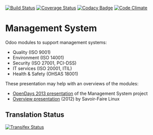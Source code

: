 [![Build Status](https://travis-ci.org/OCA/management-system.svg?branch=8.0)](https://travis-ci.org/OCA/management-system)
[![Coverage Status](https://coveralls.io/repos/OCA/management-system/badge.png?branch=8.0)](https://coveralls.io/r/OCA/management-system?branch=8.0)
[![Codacy Badge](https://www.codacy.com/project/badge/88b8a3c69bda435581ea4b4f7850d7c2)](https://www.codacy.com/app/OCA/management-system)
[![Code Climate](https://codeclimate.com/github/OCA/management-system/badges/gpa.svg)](https://codeclimate.com/github/OCA/management-system)

# Management System

Odoo modules to support management systems:

* Quality (ISO 9001)
* Environment (ISO 14001)
* Security (ISO 27001, PCI-DSS)
* IT services (ISO 20001, ITIL)
* Health & Safety (OHSAS 18001)

These presentation may help with an overviews of the modules:

* [OpenDays 2013 presentation](http://www.slideshare.net/max3903/iso-anmanagement-systemswithopenerpena) of the Management System project
* [Overview presentation](http://www.slideshare.net/max3903/openerp-management-system-modules) (2012) by Savoir-Faire Linux

Translation Status
------------------
[![Transifex Status](https://www.transifex.com/projects/p/OCA-management-system-8-0/chart/image_png)](https://www.transifex.com/projects/p/OCA-management-system-8-0)
